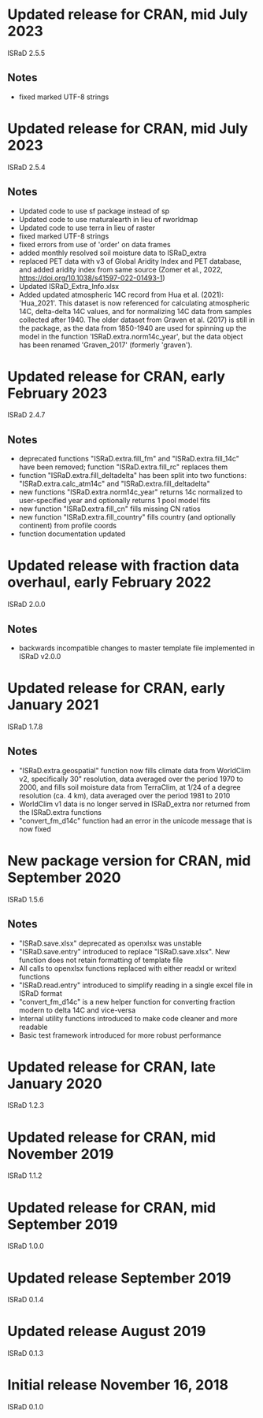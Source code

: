 # Updated release for CRAN, mid July 2023
ISRaD 2.5.5

## Notes
* fixed marked UTF-8 strings

# Updated release for CRAN, mid July 2023
ISRaD 2.5.4

## Notes
* Updated code to use sf package instead of sp
* Updated code to use rnaturalearth in lieu of rworldmap
* Updated code to use terra in lieu of raster
* fixed marked UTF-8 strings
* fixed errors from use of 'order' on data frames
* added monthly resolved soil moisture data to ISRaD_extra
* replaced PET data with v3 of Global Aridity Index and PET database, and added aridity index from same source (Zomer et al., 2022, https://doi.org/10.1038/s41597-022-01493-1)
* Updated ISRaD_Extra_Info.xlsx
* Added updated atmospheric 14C record from Hua et al. (2021): 'Hua_2021'. This dataset is now referenced for calculating atmospheric 14C, delta-delta 14C values, and for normalizing 14C data from samples collected after 1940. The older dataset from Graven et al. (2017) is still in the package, as the data from 1850-1940 are used for spinning up the model in the function 'ISRaD.extra.norm14c_year', but the data object has been renamed 'Graven_2017' (formerly 'graven').  

# Updated release for CRAN, early February 2023
ISRaD 2.4.7

## Notes
* deprecated functions "ISRaD.extra.fill_fm" and "ISRaD.extra.fill_14c" have been removed; function "ISRaD.extra.fill_rc" replaces them
* function "ISRaD.extra.fill_deltadelta" has been split into two functions: "ISRaD.extra.calc_atm14c" and "ISRaD.extra.fill_deltadelta"
* new functions "ISRaD.extra.norm14c_year" returns 14c normalized to user-specified year and optionally returns 1 pool model fits
* new function "ISRaD.extra.fill_cn" fills missing CN ratios
* new function "ISRaD.extra.fill_country" fills country (and optionally continent) from profile coords
* function documentation updated

# Updated release with fraction data overhaul, early February 2022
ISRaD 2.0.0

## Notes
* backwards incompatible changes to master template file implemented in ISRaD v2.0.0

# Updated release for CRAN, early January 2021
ISRaD 1.7.8

## Notes
* "ISRaD.extra.geospatial" function now fills climate data from WorldClim v2, specifically 30" resolution, data averaged over the period 1970 to 2000, and fills soil moisture data from TerraClim, at 1/24 of a degree resolution (ca. 4 km), data averaged over the period 1981 to 2010
* WorldClim v1 data is no longer served in ISRaD_extra nor returned from the ISRaD.extra functions
* "convert_fm_d14c" function had an error in the unicode message that is now fixed

# New package version for CRAN, mid September 2020
ISRaD 1.5.6

## Notes
* "ISRaD.save.xlsx" deprecated as openxlsx was unstable
* "ISRaD.save.entry" introduced to replace "ISRaD.save.xlsx". New function does not retain formatting of template file
* All calls to openxlsx functions replaced with either readxl or writexl functions
* "ISRaD.read.entry" introduced to simplify reading in a single excel file in ISRaD format
* "convert_fm_d14c" is a new helper function for converting fraction modern to delta 14C and vice-versa
* Internal utility functions introduced to make code cleaner and more readable
* Basic test framework introduced for more robust performance

# Updated release for CRAN, late January 2020
ISRaD 1.2.3

# Updated release for CRAN, mid November 2019
ISRaD 1.1.2

# Updated release for CRAN, mid September 2019
ISRaD 1.0.0

# Updated release September 2019
ISRaD 0.1.4

# Updated release August 2019
ISRaD 0.1.3

# Initial release November 16, 2018
ISRaD 0.1.0
